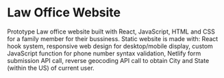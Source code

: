 # Law Office Website

Prototype Law office website built with React, JavaScript, HTML and CSS for a family member for their bussiness. Static website is made with: React hook system, responsive web design for desktop/mobile display, custom JavaScript function for phone number syntax validation, Netlify form submission API call, reverse geocoding API call to obtain City and State (within the US) of current user.
